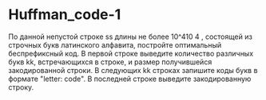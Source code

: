 # Huffman_code-1
По данной непустой строке ss длины не более 10^410 
4
 , состоящей из строчных букв латинского алфавита, постройте оптимальный беспрефиксный код. В первой строке выведите количество различных букв kk, встречающихся в строке, и размер получившейся закодированной строки. В следующих kk строках запишите коды букв в формате "letter: code". В последней строке выведите закодированную строку.
